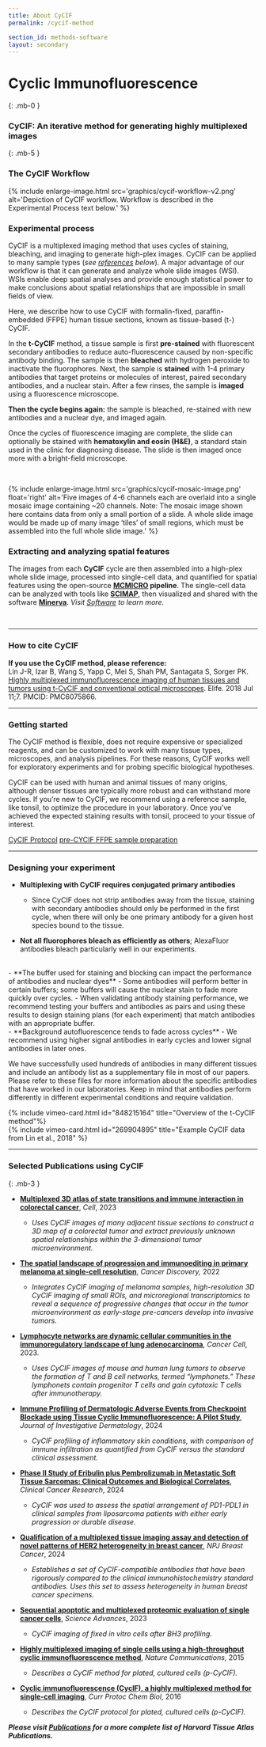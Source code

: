 ```yaml
---
title: About CyCIF
permalink: /cycif-method

section_id: methods-software
layout: secondary
---
```


# Cyclic Immunofluorescence
{: .mb-0 }
### CyCIF: An iterative method for generating highly multiplexed images
{: .mb-5 }
### The CyCIF Workflow
{% include enlarge-image.html src='graphics/cycif-workflow-v2.png' alt='Depiction of CyCIF workflow. Workflow is described in the Experimental Process text below.' %}

### Experimental process
CyCIF is a multiplexed imaging method that uses cycles of staining, bleaching, and imaging to generate high-plex images. CyCIF can be applied to many sample types (*see [references](#selected-publications-using-cycif) below*). A major advantage of our workflow is that it can generate and analyze whole slide images (WSI). WSIs enable deep spatial analyses and provide enough statistical power to make conclusions about spatial relationships that are impossible in small fields of view.

Here, we describe how to use CyCIF with formalin-fixed, paraffin-embedded (FFPE) human tissue sections, known as tissue-based (t-) CyCIF.

In the **t-CyCIF** method, a tissue sample is first **pre-stained** with fluorescent secondary antibodies to reduce auto-fluorescence caused by non-specific antibody binding. The sample is then **bleached** with hydrogen peroxide to inactivate the fluorophores. Next, the sample is **stained** with 1-4 primary antibodies that target proteins or molecules of interest, paired secondary antibodies, and a nuclear stain. After a few rinses, the sample is **imaged** using a fluorescence microscope.  

**Then the cycle begins again:** the sample is bleached, re-stained with new antibodies and a nuclear dye, and imaged again. 

Once the cycles of fluorescence imaging are complete, the slide can optionally be stained with **hematoxylin and eosin (H&E)**, a standard stain used in the clinic for diagnosing disease. The slide is then imaged once more with a bright-field microscope. 

<br>

{% include enlarge-image.html src='graphics/cycif-mosaic-image.png' float='right' alt='Five images of 4-6 channels each are overlaid into a single mosaic image containing ~20 channels. Note: The mosaic image shown here contains data from only a small portion of a slide. A whole slide image would be made up of many image ‘tiles’ of small regions, which must be assembled into the full whole slide image.' %}

### Extracting and analyzing spatial features
The images from each **CyCIF** cycle are then assembled into a high-plex whole slide image, processed into single-cell data, and quantified for spatial features using the open-source **[MCMICRO](https://www.mcmicro.org/) pipeline**. The single-cell data can be analyzed with tools like **[SCIMAP](https://www.scimap.xyz)**, then visualized and shared with the software **[Minerva](https://www.minerva.im)**. *Visit [Software](/software) to learn more.* 

<br>

---
### How to cite CyCIF

**If you use the CyCIF method, please reference:**  
Lin J-R, Izar B, Wang S, Yapp C, Mei S, Shah PM, Santagata S, Sorger PK. [Highly multiplexed immunofluorescence imaging of human tissues and tumors using t-CyCIF and conventional optical microscopes](https://doi.org/10.7554/elife.31657). Elife. 2018 Jul 11;7. PMCID: PMC6075866.

---

### Getting started
The CyCIF method is flexible, does not require expensive or specialized reagents, and can be customized to work with many tissue types, microscopes, and analysis pipelines. For these reasons, CyCIF works well for exploratory experiments and for probing specific biological hypotheses.  

CyCIF can be used with human and animal tissues of many origins, although denser tissues are typically more robust and can withstand more cycles. If you’re new to CyCIF, we recommend using a reference sample, like tonsil, to optimize the procedure in your laboratory. Once you’ve achieved the expected staining results with tonsil, proceed to your tissue of interest.  


<a href="https://dx.doi.org/10.17504/protocols.io.5qpvorbndv4o/v2" class="arrow-button">CyCIF Protocol</a>
<a href="https://dx.doi.org/10.17504/protocols.io.bji2kkge" class="arrow-button">pre-CYCIF FFPE sample preparation</a>

---

### Designing your experiment
- **Multiplexing with CyCIF requires conjugated primary antibodies** 
  - Since CyCIF does not strip antibodies away from the tissue, staining with secondary antibodies should only be performed in the first cycle, when there will only be one primary antibody for a given host species bound to the tissue.  

-	**Not all fluorophores bleach as efficiently as others**; AlexaFluor antibodies bleach particularly well in our experiments.  
<br>
- **The buffer used for staining and blocking can impact the performance of antibodies and nuclear dyes**  
  - Some antibodies will perform better in certain buffers; some buffers will cause the nuclear stain to fade more quickly over cycles. 
  - When validating antibody staining performance, we recommend testing your buffers and antibodies as pairs and using these results to design staining plans (for each experiment) that match antibodies with an appropriate buffer. 
<br>
- **Background autofluorescence tends to fade across cycles**  
  - We recommend using higher signal antibodies in early cycles and lower signal antibodies in later ones.  

We have successfully used hundreds of antibodies in many different tissues and include an antibody list as a supplementary file in most of our papers. Please refer to these files for more information about the specific antibodies that have worked in our laboratories. Keep in mind that antibodies perform differently in different experimental conditions and require validation.

<div class="row mb-4">
  <div class="col-md-6 mb-4">
    {% include vimeo-card.html id="848215164" title="Overview of the t-CyCIF method"%}
  </div>
  <div class="col-md-6 mb-4">
    {% include vimeo-card.html id="269904895" title="Example CyCIF data from Lin et al., 2018" %}
  </div>
</div>

---

### Selected Publications using CyCIF  
{: .mb-3 }
- **[Multiplexed 3D atlas of state transitions and immune interaction in colorectal cancer](https://doi.org/10.1016/j.cell.2022.12.028)**,  *Cell*, 2023
  - *Uses CyCIF images of many adjacent tissue sections to construct a 3D map of a colorectal tumor and extract previously unknown spatial relationships within the 3-dimensional tumor microenvironment.*  

- **[The spatial landscape of progression and immunoediting in primary melanoma at single-cell resolution](https://doi.org/10.1158/2159-8290.CD-21-1357)**, *Cancer Discovery,* 2022 
  - *Integrates CyCIF imaging of melanoma samples, high-resolution 3D CyCIF imaging of small ROIs, and microregional transcriptomics to reveal a sequence of progressive changes that occur in the tumor microenvironment as early-stage pre-cancers develop into invasive tumors.* 

- **[Lymphocyte networks are dynamic cellular communities in the immunoregulatory landscape of lung adenocarcinoma](https://doi.org/10.1016/j.ccell.2023.03.015)**, *Cancer Cell*, 2023. 
  - *Uses CyCIF images of mouse and human lung tumors to observe the formation of T and B cell networks, termed “lymphonets.” These lymphonets contain progenitor T cells and gain cytotoxic T cells after immunotherapy.*

- **[Immune Profiling of Dermatologic Adverse Events from Checkpoint Blockade using Tissue Cyclic Immunofluorescence: A Pilot Study](https://doi.org/10.1016/j.jid.2024.01.024)**, *Journal of Investigative Dermatology*, 2024
  - *CyCIF profiling of inflammatory skin conditions, with comparison of immune infiltration as quantified from CyCIF versus the standard clinical assessment.*

- **[Phase II Study of Eribulin plus Pembrolizumab in Metastatic Soft Tissue Sarcomas: Clinical Outcomes and Biological Correlates](https://doi.org/10.1158/1078-0432.ccr-23-2250)**, *Clinical  Cancer Research*, 2024 
  - *CyCIF was used to assess the spatial arrangement of PD1-PDL1 in clinical samples from liposarcoma patients with either early progression or durable disease.*

- **[Qualification of a multiplexed tissue imaging assay and detection of novel patterns of HER2 heterogeneity in breast cancer](https://doi.org/10.1038/s41523-023-00605-3)**, *NPJ Breast Cancer*, 2024
  - *Establishes a set of CyCIF-compatible antibodies that have been rigorously compared to the clinical immunohistochemistry standard antibodies. Uses this set to assess heterogeneity in human breast cancer specimens.*

- **[Sequential apoptotic and multiplexed proteomic evaluation of single cancer cells](https://doi.org/10.1126/sciadv.adg4128)**, *Science Advances*, 2023 
  - *CyCIF imaging of fixed in vitro cells after BH3 profiling.*

- **[Highly multiplexed imaging of single cells using a high-throughput cyclic immunofluorescence method](https://doi.org/10.1038/ncomms9390)**, *Nature Communications*, 2015 
  - *Describes a CyCIF method for plated, cultured cells (p-CyCIF).* 

- **[Cyclic immunofluorescence (CycIF), a highly multiplexed method for single-cell imaging](https://doi.org/10.1002/cpch.14)**, *Curr Protoc Chem Biol*, 2016 
  - *Describes the CyCIF protocol for plated, cultured cells (p-CyCIF).* 

_**Please visit [Publications](/publications) for a more complete list of Harvard Tissue Atlas Publications.**_

